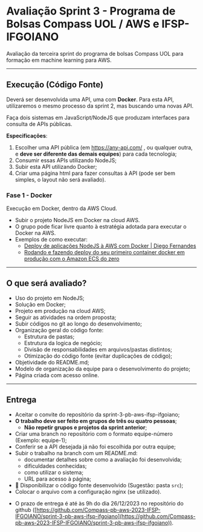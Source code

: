 # Avaliação Sprint 3 - Programa de Bolsas Compass UOL / AWS e IFSP-IFGOIANO

Avaliação da terceira sprint do programa de bolsas Compass UOL para formação em machine learning para AWS.

***

## Execução (Código Fonte)

Deverá ser desenvolvida uma API, uma com **Docker**. Para esta API, utilizaremos o mesmo processo da sprint 2, mas buscando uma novas API.

Faça dois sistemas em JavaScript/NodeJS que produzam interfaces para consulta de APIs públicas.

**Especificações**:

1. Escolher uma API pública (em <https://any-api.com/> , ou qualquer outra, e **deve ser diferente das demais equipes**) para cada tecnologia;
2. Consumir essas APIs utilizando NodeJS;
3. Subir esta API utilizando Docker;
4. Criar uma página html para fazer consultas à API (pode ser bem simples, o layout não será avaliado).

### Fase 1 - Docker

Execução em Docker, dentro da AWS Cloud.

* Subir o projeto NodeJS em Docker na cloud AWS.
* O grupo pode ficar livre quanto à estratégia adotada para executar o Docker na AWS.
* Exemplos de como executar:
  * [Deploy de aplicações NodeJS à AWS com Docker | Diego Fernandes](https://youtu.be/kqBCHYf_adA)
  * [Rodando e fazendo deploy do seu primeiro container docker em produção com o Amazon ECS do zero](https://youtu.be/me9SYyFoya8)


***

## O que será avaliado?

- Uso do projeto em NodeJS;
- Solução em Docker;
- Projeto em produção na cloud AWS;
- Seguir as atividades na ordem proposta;
- Subir códigos no git ao longo do desenvolvimento;
- Organização geral do código fonte:
  - Estrutura de pastas;
  - Estrutura da logica de negócio;
  - Divisão de responsabilidades em arquivos/pastas distintos;
  - Otimização do código fonte (evitar duplicações de código);
- Objetividade do README.md;
- Modelo de organização da equipe para o desenvolvimento do projeto;
- Página criada com acesso online.

***

## Entrega

- Aceitar o convite do repositório da sprint-3-pb-aws-ifsp-ifgoiano;
- **O trabalho deve ser feito em grupos de três ou quatro pessoas**;
  - **Não repetir grupos e projetos da sprint anterior**;
- Criar uma branch no repositório com o formato equipe-número (Exemplo: equipe-1);
- Conferir se a API desejada já não foi escolhida por outra equipe;
- Subir o trabalho na branch com um README.md:
  - documentar detalhes sobre como a avaliação foi desenvolvida;
  - dificuldades conhecidas;
  - como utilizar o sistema;
  - URL para acesso à página;
- 🔨 Disponibilizar o código fonte desenvolvido (Sugestão: pasta `src`);
- Colocar o arquivo com a configuração nginx (se utilizado).

* O prazo de entrega é até às 9h do dia 26/12/2023 no repositório do github ([https://github.com/Compass-pb-aws-2023-IFSP-IFGOIANO/sprint-3-pb-aws-ifsp-ifgoiano](https://github.com/Compass-pb-aws-2023-IFSP-IFGOIANO/sprint-3-pb-aws-ifsp-ifgoiano)).
